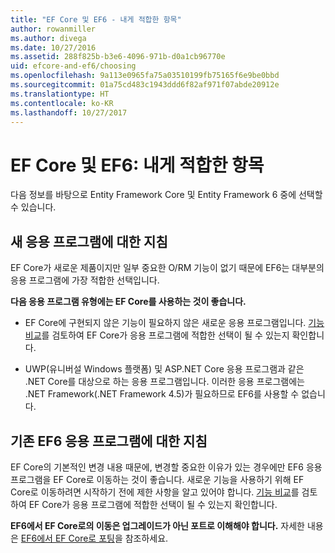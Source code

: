 ```yaml
---
title: "EF Core 및 EF6 - 내게 적합한 항목"
author: rowanmiller
ms.author: divega
ms.date: 10/27/2016
ms.assetid: 288f825b-b3e6-4096-971b-d0a1cb96770e
uid: efcore-and-ef6/choosing
ms.openlocfilehash: 9a113e0965fa75a03510199fb75165f6e9be0bbd
ms.sourcegitcommit: 01a75cd483c1943ddd6f82af971f07abde20912e
ms.translationtype: HT
ms.contentlocale: ko-KR
ms.lasthandoff: 10/27/2017
---
```

# <a name="ef-core-and-ef6-which-one-is-right-for-you"></a>EF Core 및 EF6: 내게 적합한 항목

다음 정보를 바탕으로 Entity Framework Core 및 Entity Framework 6 중에 선택할 수 있습니다.

## <a name="guidance-for-new-applications"></a>새 응용 프로그램에 대한 지침

EF Core가 새로운 제품이지만 일부 중요한 O/RM 기능이 없기 때문에 EF6는 대부분의 응용 프로그램에 가장 적합한 선택입니다.

**다음 응용 프로그램 유형에는 EF Core를 사용하는 것이 좋습니다.**

* EF Core에 구현되지 않은 기능이 필요하지 않은 새로운 응용 프로그램입니다. [기능 비교](features.md)를 검토하여 EF Core가 응용 프로그램에 적합한 선택이 될 수 있는지 확인합니다.

* UWP(유니버설 Windows 플랫폼) 및 ASP.NET Core 응용 프로그램과 같은 .NET Core를 대상으로 하는 응용 프로그램입니다. 이러한 응용 프로그램에는 .NET Framework(.NET Framework 4.5)가 필요하므로 EF6를 사용할 수 없습니다.

## <a name="guidance-for-existing-ef6-applications"></a>기존 EF6 응용 프로그램에 대한 지침

EF Core의 기본적인 변경 내용 때문에, 변경할 중요한 이유가 있는 경우에만 EF6 응용 프로그램을 EF Core로 이동하는 것이 좋습니다. 새로운 기능을 사용하기 위해 EF Core로 이동하려면 시작하기 전에 제한 사항을 알고 있어야 합니다. [기능 비교](features.md)를 검토하여 EF Core가 응용 프로그램에 적합한 선택이 될 수 있는지 확인합니다.

**EF6에서 EF Core로의 이동은 업그레이드가 아닌 포트로 이해해야 합니다.**  자세한 내용은 [EF6에서 EF Core로 포팅](porting/index.md)을 참조하세요.
